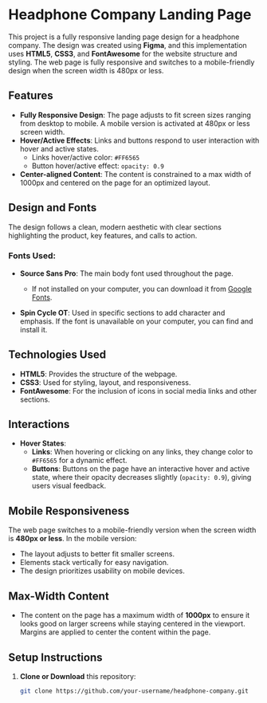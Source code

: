 # Headphone Company Landing Page

This project is a fully responsive landing page design for a headphone company. The design was created using **Figma**, and this implementation uses **HTML5**, **CSS3**, and **FontAwesome** for the website structure and styling. The web page is fully responsive and switches to a mobile-friendly design when the screen width is 480px or less. 

## Features

- **Fully Responsive Design**: The page adjusts to fit screen sizes ranging from desktop to mobile. A mobile version is activated at 480px or less screen width.
- **Hover/Active Effects**: Links and buttons respond to user interaction with hover and active states.
  - Links hover/active color: `#FF6565`
  - Button hover/active effect: `opacity: 0.9`
- **Center-aligned Content**: The content is constrained to a max width of 1000px and centered on the page for an optimized layout.

## Design and Fonts

The design follows a clean, modern aesthetic with clear sections highlighting the product, key features, and calls to action. 

### Fonts Used:

- **Source Sans Pro**: The main body font used throughout the page.
  - If not installed on your computer, you can download it from [Google Fonts](https://fonts.google.com/specimen/Source+Sans+Pro).
  
- **Spin Cycle OT**: Used in specific sections to add character and emphasis. If the font is unavailable on your computer, you can find and install it.

## Technologies Used

- **HTML5**: Provides the structure of the webpage.
- **CSS3**: Used for styling, layout, and responsiveness.
- **FontAwesome**: For the inclusion of icons in social media links and other sections.
  
## Interactions

- **Hover States**: 
  - **Links**: When hovering or clicking on any links, they change color to `#FF6565` for a dynamic effect.
  - **Buttons**: Buttons on the page have an interactive hover and active state, where their opacity decreases slightly (`opacity: 0.9`), giving users visual feedback.

## Mobile Responsiveness

The web page switches to a mobile-friendly version when the screen width is **480px or less**. In the mobile version:
- The layout adjusts to better fit smaller screens.
- Elements stack vertically for easy navigation.
- The design prioritizes usability on mobile devices.

## Max-Width Content

- The content on the page has a maximum width of **1000px** to ensure it looks good on larger screens while staying centered in the viewport. Margins are applied to center the content within the page.

## Setup Instructions

1. **Clone or Download** this repository:
   ```bash
   git clone https://github.com/your-username/headphone-company.git